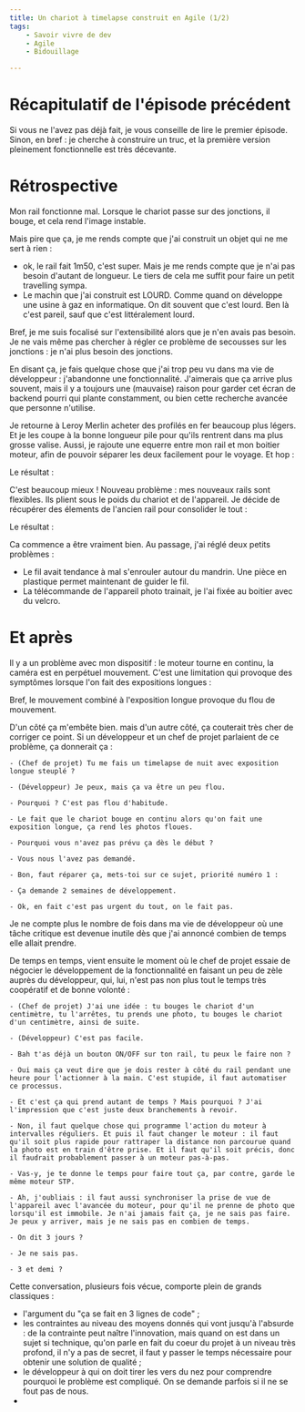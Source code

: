```yaml
---
title: Un chariot à timelapse construit en Agile (1/2)
tags:
    - Savoir vivre de dev
    - Agile
    - Bidouillage

---
```


# Récapitulatif de l'épisode précédent

Si vous ne l'avez pas déjà fait, je vous conseille de lire le premier épisode. Sinon, en bref : je cherche à construire un truc, et la première version pleinement fonctionnelle est très décevante.

# Rétrospective

Mon rail fonctionne mal. Lorsque le chariot passe sur des jonctions, il bouge, et cela rend l'image instable.

Mais pire que ça, je me rends compte que j'ai construit un objet qui ne me sert à rien :
* ok, le rail fait 1m50, c'est super. Mais je me rends compte que je n'ai pas besoin d'autant de longueur. Le tiers de cela me suffit pour faire un petit travelling sympa.
* Le machin que j'ai construit est LOURD. Comme quand on développe une usine à gaz en informatique. On dit souvent que c'est lourd. Ben là c'est pareil, sauf que c'est littéralement lourd.

Bref, je me suis focalisé sur l'extensibilité alors que je n'en avais pas besoin. Je ne vais même pas chercher à régler ce problème de secousses sur les jonctions : je n'ai plus besoin des jonctions.

En disant ça, je fais quelque chose que j'ai trop peu vu dans ma vie de développeur : j'abandonne une fonctionnalité. J'aimerais que ça arrive plus souvent, mais il y a toujours une (mauvaise) raison pour garder cet écran de backend pourri qui plante constamment, ou bien cette recherche avancée que personne n'utilise.

Je retourne à Leroy Merlin acheter des profilés en fer beaucoup plus légers. Et je les coupe à la bonne longueur pile pour qu'ils rentrent dans ma plus grosse valise. Aussi, je rajoute une equerre entre mon rail et mon boitier moteur, afin de pouvoir séparer les deux facilement pour le voyage. Et hop :

Le résultat :


C'est beaucoup mieux ! Nouveau problème : mes nouveaux rails sont flexibles. Ils plient sous le poids du chariot et de l'appareil. Je décide de récupérer des élements de l'ancien rail pour consolider le tout :

Le résultat :

Ca commence a être vraiment bien. Au passage, j'ai réglé deux petits problèmes :

* Le fil avait tendance à mal s'enrouler autour du mandrin. Une pièce en plastique permet maintenant de guider le fil.
* La télécommande de l'appareil photo trainait, je l'ai fixée au boitier avec du velcro.


# Et après

Il y a un problème avec mon dispositif : le moteur tourne en continu, la caméra est en perpétuel mouvement. C'est une limitation qui provoque des symptômes lorsque l'on fait des expositions longues :

Bref, le mouvement combiné à l'exposition longue provoque du flou de mouvement.

D'un côté ça m'embête bien. mais d'un autre côté, ça couterait très cher de corriger ce point. Si un développeur et un chef de projet parlaient de ce problème, ça donnerait ça :

```
- (Chef de projet) Tu me fais un timelapse de nuit avec exposition longue steuplé ?

- (Développeur) Je peux, mais ça va être un peu flou.

- Pourquoi ? C'est pas flou d'habitude.

- Le fait que le chariot bouge en continu alors qu'on fait une exposition longue, ça rend les photos floues.

- Pourquoi vous n'avez pas prévu ça dès le début ?

- Vous nous l'avez pas demandé.

- Bon, faut réparer ça, mets-toi sur ce sujet, priorité numéro 1 :

- Ça demande 2 semaines de développement.

- Ok, en fait c'est pas urgent du tout, on le fait pas.
```

Je ne compte plus le nombre de fois dans ma vie de développeur où une tâche critique est devenue inutile dès que j'ai annoncé combien de temps elle allait prendre.

De temps en temps, vient ensuite le moment où le chef de projet essaie de négocier le développement de la fonctionnalité en faisant un peu de zèle auprès du développeur, qui, lui, n'est pas non plus tout le temps très coopératif et de bonne volonté :


```
- (Chef de projet) J'ai une idée : tu bouges le chariot d'un centimètre, tu l'arrêtes, tu prends une photo, tu bouges le chariot d'un centimètre, ainsi de suite.

- (Développeur) C'est pas facile.

- Bah t'as déjà un bouton ON/OFF sur ton rail, tu peux le faire non ?

- Oui mais ça veut dire que je dois rester à côté du rail pendant une heure pour l'actionner à la main. C'est stupide, il faut automatiser ce processus.

- Et c'est ça qui prend autant de temps ? Mais pourquoi ? J'ai l'impression que c'est juste deux branchements à revoir.

- Non, il faut quelque chose qui programme l'action du moteur à intervalles réguliers. Et puis il faut changer le moteur : il faut qu'il soit plus rapide pour rattraper la distance non parcourue quand la photo est en train d'être prise. Et il faut qu'il soit précis, donc il faudrait probablement passer à un moteur pas-à-pas.

- Vas-y, je te donne le temps pour faire tout ça, par contre, garde le même moteur STP.

- Ah, j'oubliais : il faut aussi synchroniser la prise de vue de l'appareil avec l'avancée du moteur, pour qu'il ne prenne de photo que lorsqu'il est immobile. Je n'ai jamais fait ça, je ne sais pas faire. Je peux y arriver, mais je ne sais pas en combien de temps.

- On dit 3 jours ?

- Je ne sais pas.

- 3 et demi ?
```

Cette conversation, plusieurs fois vécue, comporte plein de grands classiques :

* l'argument du "ça se fait en 3 lignes de code" ;
* les contraintes au niveau des moyens donnés qui vont jusqu'à l'absurde : de la contrainte peut naître l'innovation, mais quand on est dans un sujet si technique, qu'on parle en fait du coeur du projet à un niveau très profond, il n'y a pas de secret, il faut y passer le temps nécessaire pour obtenir une solution de qualité ;
* le développeur à qui on doit tirer les vers du nez pour comprendre pourquoi le problème est compliqué. On se demande parfois si il ne se fout pas de nous.
* 
